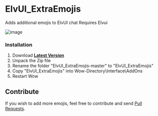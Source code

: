 # ElvUI_ExtraEmojis
Adds additional emojis to ElvUI chat
Requires Elvui

![image](https://github.com/user-attachments/assets/6b5c3d28-5851-4c8b-a785-ddaaf578dfc1)


### Installation
1. Download **[Latest Version](https://github.com/Bennylavaa/ElvUI_ExtraEmojis/archive/master.zip)**
2. Unpack the Zip file
3. Rename the folder "ElvUI_ExtraEmojis-master" to "ElvUI_ExtraEmojis"
4. Copy "ElvUI_ExtraEmojis" into Wow-Directory\Interface\AddOns
5. Restart Wow

## Contribute

If you wish to add more emojis, feel free to contribute and send [Pull Requests](https://github.com/Bennylavaa/pfQuest-epoch/pulls).
